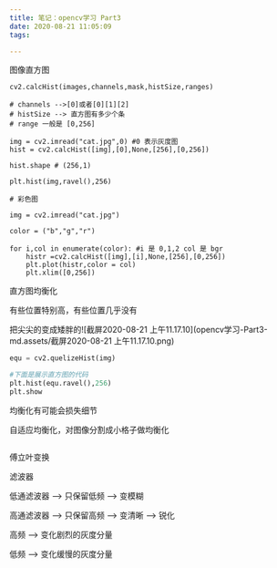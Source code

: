 ```yaml
---
title: 笔记：opencv学习 Part3
date: 2020-08-21 11:05:09
tags:

---
```


图像直方图

```
cv2.calcHist(images,channels,mask,histSize,ranges)

# channels -->[0]或者[0][1][2]
# histSize --> 直方图有多少个条
# range 一般是 [0,256]

img = cv2.imread("cat.jpg",0) #0 表示灰度图
hist = cv2.calcHist([img],[0],None,[256],[0,256])

hist.shape # (256,1)

plt.hist(img,ravel(),256)

# 彩色图

img = cv2.imread("cat.jpg")

color = ("b","g","r")

for i,col in enumerate(color): #i 是 0,1,2 col 是 bgr
	histr =cv2.calcHist([img],[i],None,[256],[0,256])
	plt.plot(histr,color = col)
	plt.xlim([0,256])
```



直方图均衡化

有些位置特别高，有些位置几乎没有

把尖尖的变成矮胖的![截屏2020-08-21 上午11.17.10](opencv学习-Part3-md.assets/截屏2020-08-21 上午11.17.10.png)

```python
equ = cv2.quelizeHist(img)

#下面是展示直方图的代码
plt.hist(equ.ravel(),256)
plt.show
```

均衡化有可能会损失细节

自适应均衡化，对图像分割成小格子做均衡化

```python

```

傅立叶变换

滤波器

低通滤波器 --> 只保留低频 --> 变模糊

高通滤波器 --> 只保留高频 --> 变清晰 --> 锐化

高频 --> 变化剧烈的灰度分量

低频 --> 变化缓慢的灰度分量

